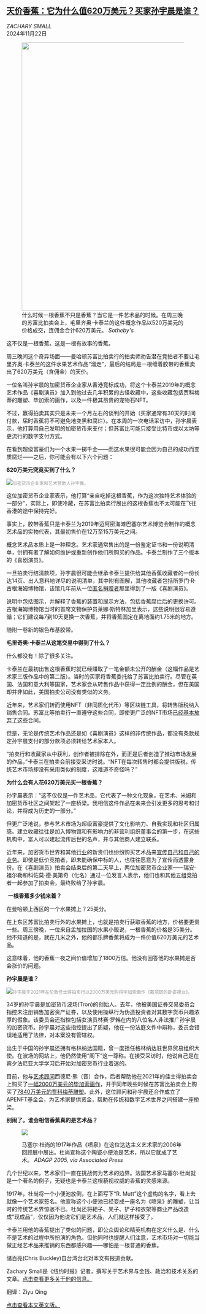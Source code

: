 <!--1732259221000-->
[天价香蕉：它为什么值620万美元？买家孙宇晨是谁？](https://cn.nytimes.com/culture/20241122/banana-auction-explainer-cattelan/)
------

<address>ZACHARY SMALL</address><time pudate="2024-11-22 02:40:56" datetime="2024-11-22 02:40:56">2024年11月22日</time><figure><img src="https://images.weserv.nl/?url=static01.nyt.com/images/2024/11/23/multimedia/21auction-banana-explainer-01-bklf/21auction-banana-explainer-01-bklf-master1050.jpg" width="1050" height="700"><figcaption>什么时候一根香蕉不只是香蕉？当它是一件艺术品的时候。在周三晚的苏富比拍卖会上，毛里齐奥·卡泰兰的这件概念作品以520万美元的价格成交，连佣金合计620万美元。 <cite>Sotheby's</cite></figcaption></figure><section><p>这不仅是一根香蕉。这是一根有故事的香蕉。</p><p>周三晚间这个奇异场面——曼哈顿苏富比拍卖行的拍卖师劝告潜在竞拍者不要让毛里齐奥·卡泰兰的这件水果艺术作品“溜走”，最后的结局是一根缠着胶带的香蕉卖出了620万美元（含佣金）的天价。</p><p>一位名叫孙宇晨的加密货币企业家从香港竞标成功，将这个卡泰兰2019年的概念艺术作品《喜剧演员》加入到他过去几年积累的古怪收藏中，这些收藏包括贾科梅蒂的雕塑、毕加索的画作，以及一件极其昂贵的宠物石NFT。</p><p>不过，赢得拍卖其实只是未来一个月左右的谈判的开始（买家通常有30天的时间付款，届时香蕉将不可避免地变黑和腐烂）。在本周的一次电话采访中，孙宇晨表示，他打算用自己发明的加密货币来支付；但苏富比可能只接受比特币或以太坊等更流行的数字支付方式。</p><p>在看到超级富豪们为一个水果一掷千金——而这水果很可能会因为自己的成功而变质腐烂——之后，你可能会有以下六个问题：</p><p><b>620万美元究竟买到了什么？</b></p><p><img src="https://images.weserv.nl/?url=static01.nyt.com/images/2024/11/23/multimedia/21auction-banana-explainer-02-bklf/21auction-banana-explainer-02-bklf-master1050.jpg"><small style="color: #999;">加密货币企业家和艺术赞助人孙宇晨。</small></p><p>这位加密货币企业家表示，他打算“亲自吃掉这根香蕉，作为这次独特艺术体验的一部分”，实际上，即使冷藏，在苏富比拍卖行展出的这根香蕉也不太可能在飞往香港的途中保持完好。</p><p>事实上，胶带香蕉只是卡泰兰为2019年迈阿密海滩巴塞尔艺术博览会制作的概念艺术品的实物代表，其最初售价在12万至15万美元之间。</p><p>概念艺术品本质上是一种理念。艺术家通常售出的是一份鉴定证书和一份说明清单，供拥有者了解如何维护或重新创作他们所购买的作品。卡泰兰制作了三个版本的《喜剧演员》。</p><p>一旦拍卖行结清款项，孙宇晨很可能会继承卡泰兰提供给其他香蕉收藏者的一份长达14页、出人意料地详尽的说明清单，其中附有图解，其他收藏者包括所罗门·R·古根海姆博物馆，该馆几年前从一位<a href="https://www.nytimes.com/2020/09/18/arts/design/banana-art-guggenheim.html">匿名捐赠者</a>那里得到了一版《喜剧演员》。</p><p>说明中包括图示，并解释了香蕉的装置和展示方法，包括香蕉腐烂后的更换许可。古根海姆博物馆当时的首席文物保护员莱娜·斯特林加里表示，这些说明很容易遵循；它们建议每7到10天更换一次香蕉，并将香蕉固定在离地面约1.75米的地方。</p><p>随附一卷新的银色布基胶带。</p><p><b>毛里奇奥</b><b>·卡泰兰从这笔交易中得到了什么？</b></p><p>什么都没有！除了很多关注。</p><p>卡泰兰在最初出售这根香蕉时就已经赚取了一笔金额未公开的酬金（这幅作品是艺术家三版作品中的第二版）。当时的买家将香蕉委托给了苏富比拍卖行。尽管在英国、法国和意大利等国家，艺术家会从转售作品中获得一定比例的酬金，但在美国却并非如此，美国拍卖公司没有类似的义务。</p><p>近年来，艺术家们转而使用NFT（非同质化代币）等区块链工具，将转售版税纳入销售合同。苏富比等拍卖行一直遵守这些合同，即使更广泛的NFT市场<a rel="noopener noreferrer" target="_blank" href="https://www.voguebusiness.com/technology/without-royalties-wheres-the-money-in-nfts#:~:text=In%20August%2C%20Opensea%20%E2%80%94%20at%20the,to%20pay%20a%20royalty%20contribution.">已经基本放弃了</a>这些合同。</p><p>但是，无论是传统艺术作品还是如《喜剧演员》这样的非传统作品，都没有条款规定孙宇晨支付的部分款项必须转给艺术家本人。</p><p>“拍卖行和收藏家从中获利，创作者被排除在外，而正是后者创造了推动市场发展的作品，”卡泰兰在拍卖会前接受采访时说。“NFT在每次转售时都会提供版税，传统艺术市场却没有采用类似的制度，这难道不奇怪吗？”</p><p><b>为什么会有人花620万美元买一根香蕉？</b></p><p>孙宇晨表示：“这不仅仅是一件艺术品，它代表了一种文化现象，在艺术、米姆和加密货币社区之间架起了一座桥梁。我相信这件作品在未来会引发更多的思考和讨论，并将成为历史的一部分。”</p><p>但更广泛地说，参与艺术市场为超级富豪提供了文化影响力、自我实现和社区归属感。建立收藏往往是加入博物馆和有影响力的非营利组织董事会的第一步，在这些机构中，富人可以建起流传后世的名声，并与其他商人建立联系。</p><p>近年来，加密货币世界和其他<a href="https://www.nytimes.com/2017/05/18/arts/jean-michel-basquiat-painting-is-sold-for-110-million-at-auction.html">行业</a>的新贵们也纷纷购买艺术品来<a rel="noopener noreferrer" target="_blank" href="https://news.artnet.com/market/b-20-token-price-beeple-1965853" title="Link: https://news.artnet.com/market/b-20-token-price-beeple-1965853">宣传自己和自己的业务</a>。即使是低价竞拍者，即未能确保中标的人，也往往愿意为了宣传而透露身份。在《喜剧演员》拍卖会结束后的第二天早上，两位加密货币企业家——瑞安·祖尔勒和科佐莫·德·美第奇（化名）通过一位发言人表示，他们也和其他五组竞拍者一起参加了拍卖会，最终败给了孙宇晨。</p><p> <b>一根香蕉多少钱来着？</b></p><p>在曼哈顿上西区的一个水果摊上？25美分。</p><p>在上东区苏富比拍卖行外的水果摊上，也就是拍卖行获取香蕉的地方，价格要更贵一些。周三傍晚，一位来自孟加拉国的水果小贩说，一根香蕉的价格是35美分。他不知道的是，就在几米之外，他的都乐牌香蕉将成为一件价值620万美元的艺术品。</p><p>这意味着，他的香蕉一夜之间价值增加了1800万倍。他没有回答他的水果摊是否会涨价的问题。</p><p><b>孙宇晨是谁？</b></p><p><img src="https://images.weserv.nl/?url=static01.nyt.com/images/2024/11/21/multimedia/21auction-banana-explainer-03-bklf/21auction-banana-explainer-03-bklf-master1050.jpg"><small style="color: #999;">孙宇晨于2021年在伦敦佳士得拍卖行以2000万美元购得毕加索画作《戴项链的卧姿裸女》。</small></p><p>34岁的孙宇晨是加密货币波场(Tron)的创始人。去年，他被美国证券交易委员会指控未注册销售加密资产证券，以及使用操纵行为伪造投资者对其数字货币兴趣浓厚的假象。该委员会还指控包括女演员林赛·罗韩在内的八位名人非法推广孙宇晨的加密货币。孙宇晨对这些指控提出了质疑，他在一份法庭文件中辩称，委员会错误地适用了法律，对本案没有管辖权。</p><p>出生于中国的孙宇晨还拥有格林纳达国籍，曾一度担任格林纳达驻世界贸易组织大使。在波场的网站上，他仍然使用“阁下”这一尊称。在接受采访时，他说自己是在宾夕法尼亚大学学习后开始对加密货币行业着迷的。</p><p>目前，他与<a href="https://www.nytimes.com/2022/02/12/arts/design/nft-collectors-artwork.html">艺术顾问</a>西德尼·熊（音）合作，后者帮助他在2021年的佳士得拍卖会上购买了<a rel="noopener noreferrer" target="_blank" href="https://www.artnews.com/art-news/market/justin-sun-picasso-warhol-christies-buyer-1234588521/">一幅2000万美元的毕加索画作</a>，并于同年晚些时候在苏富比拍卖会上购买了<a rel="noopener noreferrer" target="_blank" href="https://www.artnews.com/art-news/market/justin-sun-buys-giacometti-sothebys-macklowe-collection-1234610241/">7840万美元的贾科梅蒂雕塑</a>。此外，这位顾问和孙宇晨还合作成立了APENFT基金会，为艺术家提供资金，帮助在传统和数字艺术世界之间搭建一座桥梁。</p><p><b>别闹了</b><b>。谁会相信香蕉真的是艺术品？</b></p><p><figure><img src="https://images.weserv.nl/?url=static01.nyt.com/images/2024/11/21/multimedia/21auction-banana-explainer-fountain-hzlt/21auction-banana-explainer-fountain-hzlt-jumbo.jpg"></p><figcaption>马塞尔·杜尚的1917年作品《喷泉》在这位达达主义艺术家的2006年回顾展中展出。杜尚宣称这个陶瓷小便池是艺术，所以它就成了艺术。 <cite>ADAGP 2005, via Associated Press</cite></figcaption></figure><p>几个世纪以来，艺术家们一直在挑战何为艺术的边界。法国艺术家马塞尔·杜尚就是一个著名的例子，无疑也是卡泰兰这根藐视权威的香蕉的灵感来源。</p><p>1917年，杜尚将一个小便池放倒，在上面写下“R. Mutt”这个虚构的名字，看上去就像一个艺术家签名。他宣称这个小便池已经变成一座名为《喷泉》的雕塑，让当时的传统艺术界惊骇不已。杜尚还将耙子、凳子、铲子和衣架等商业产品改造成“现成品”，仅仅因为他说它们是艺术品，人们就这样接受了。</p><p>卡泰兰用他的香蕉提出了类似的问题，即公众舆论和精英机构在定义什么是、什么不是艺术的过程中所扮演的角色。但他同时也提醒人们注意，艺术市场对一切能当做正经艺术品来推销的东西都感兴趣——哪怕是一根普通的香蕉。</p></section><footer><p>储百亮(Chris Buckley)自台湾台北对本文有报道贡献。</p><p>Zachary Small是《纽约时报》记者，撰写关于艺术界与金钱、政治和技术关系的文章。<a rel="nofollow" target="_blank" href="https://www.nytimes.com/by/zachary-small?page=5">点击查看更多关于他的信息。</a></p><p>翻译：Ziyu Qing</p><a rel="nofollow" target="_blank" href="https://www.nytimes.com/2024/11/21/arts/design/banana-auction-explainer-cattelan.html">点击查看本文英文版。</a></footer>
